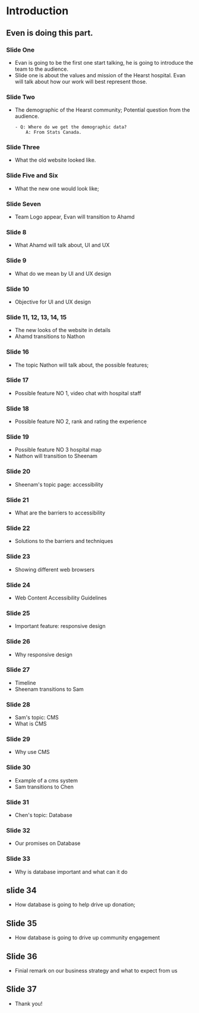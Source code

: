 # Introduction
## Even is doing this part.

### Slide One
- Evan is going to be the first one start talking, he is going to introduce the team to the audience.
- Slide one is about the values and mission of the Hearst hospital. Evan will talk about how our work will best represent those.

### Slide Two
- The demographic of the Hearst community;
      Potential question from the audience.

      - Q: Where do we get the demographic data?
          A: From Stats Canada.

### Slide Three           
- What the old website looked like.

### Slide Five and Six
- What the new one would look like;

### Slide Seven
- Team Logo appear, Evan will transition to Ahamd

### Slide 8
- What Ahamd will talk about, UI and UX

### Slide 9
- What do we mean by UI and UX design

### Slide 10
- Objective for UI and UX design

### Slide 11, 12, 13, 14, 15
- The new looks of the website in details
- Ahamd transitions to Nathon

### Slide 16
- The topic Nathon will talk about, the possible features;

### Slide 17
- Possible feature NO 1, video chat with hospital staff

### Slide 18
- Possible feature NO 2, rank and rating the experience

### Slide 19
- Possible feature NO 3 hospital map
- Nathon will transition to Sheenam

### Slide 20
- Sheenam's topic page: accessibility

### Slide 21
- What  are the barriers to accessibility

### Slide 22
- Solutions to the barriers and techniques

### Slide 23
- Showing different web browsers

### Slide 24
- Web Content Accessibility Guidelines

### Slide 25
- Important feature: responsive design

### Slide 26
- Why responsive design

### Slide 27
- Timeline
- Sheenam transitions to Sam

### Slide 28
- Sam's topic: CMS
- What is CMS

### Slide 29
- Why use CMS

### Slide 30
- Example of a cms system
- Sam transitions to Chen

### Slide 31
- Chen's topic: Database

### Slide 32
- Our promises on Database

### Slide 33
- Why is database important and what can it do

## slide 34
- How database is going to help drive up donation;

## Slide 35
- How database is going to drive up community engagement

## Slide 36
- Finial remark on our business strategy and what to expect from us

## Slide 37
- Thank you!
